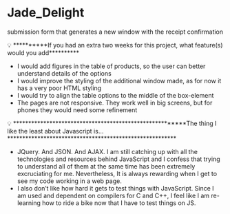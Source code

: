 # Jade_Delight
submission form that generates a new window with the receipt confirmation


<aside>
💡 **********If you had an extra two weeks for this project, what feature(s) would you add**********
  
- I would add figures in the table of products, so the user can better understand details of the options
- I would improve the styling of the additional window made, as for now it has a very poor HTML styling
- I would try to align the table options to the middle of the box-element
- The pages are not responsive. They work well in big screens, but for phones they would need some refinement

</aside>


<aside>
💡 ********************************************************The thing I like the least about Javascript is…********************************************************
  
- JQuery. And JSON. And AJAX. I am still catching up with all the technologies and resources behind JavaScript and I confess that trying to understand all of them at the same time has been extremely excruciating for me. Nevertheless, It is always rewarding when I get to see my code working in a web page. 
- I also don’t like how hard it gets to test things with JavaScript. Since I am used and dependent on compilers for C and C++, I feel like I am re-learning how to ride a bike now that I have to test things on JS.

</aside>

